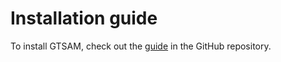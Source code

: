 # Installation guide

To install GTSAM, check out the [guide](https://github.com/borglab/gtsam/blob/develop/INSTALL.md) in the GitHub repository.